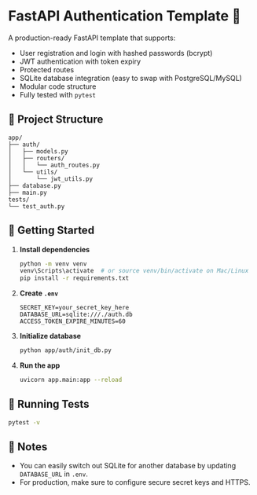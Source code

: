 # FastAPI Authentication Template 🚀

A production-ready FastAPI template that supports:

- User registration and login with hashed passwords (bcrypt)
- JWT authentication with token expiry
- Protected routes
- SQLite database integration (easy to swap with PostgreSQL/MySQL)
- Modular code structure
- Fully tested with `pytest`

## 📁 Project Structure

```
app/
├── auth/
│   ├── models.py
│   ├── routers/
│   │   └── auth_routes.py
│   └── utils/
│       └── jwt_utils.py
├── database.py
├── main.py
tests/
└── test_auth.py
```

## 🚀 Getting Started

1. **Install dependencies**

   ```bash
   python -m venv venv
   venv\Scripts\activate  # or source venv/bin/activate on Mac/Linux
   pip install -r requirements.txt
   ```

2. **Create `.env`**

   ```env
   SECRET_KEY=your_secret_key_here
   DATABASE_URL=sqlite:///./auth.db
   ACCESS_TOKEN_EXPIRE_MINUTES=60
   ```

3. **Initialize database**

   ```bash
   python app/auth/init_db.py
   ```

4. **Run the app**
   ```bash
   uvicorn app.main:app --reload
   ```

## 🧪 Running Tests

```bash
pytest -v
```

## 📌 Notes

- You can easily switch out SQLite for another database by updating `DATABASE_URL` in `.env`.
- For production, make sure to configure secure secret keys and HTTPS.
